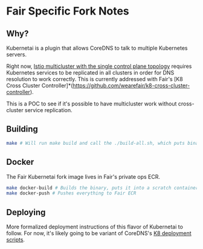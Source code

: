 # Fair Specific Fork Notes
## Why?
Kubernetai is a plugin that allows CoreDNS to talk to multiple Kubernetes servers.

Right now, [Istio multicluster with the single control plane topology](https://preliminary.istio.io/docs/concepts/multicluster-deployments/#single-control-plane-topology) requires Kubernetes services to be replicated in all clusters in order for DNS resolution to work correctly. This is currently addressed with Fair's [K8 Cross Cluster Controller]*(https://github.com/wearefair/k8-cross-cluster-controller).

This is a POC to see if it's possible to have multicluster work without cross-cluster service replication.

## Building
```bash
make # Will run make build and call the ./build-all.sh, which puts binaries into the release/ folder`
```

## Docker
The Fair Kubernetai fork image lives in Fair's private ops ECR.

```bash
make docker-build # Builds the binary, puts it into a scratch container
make docker-push # Pushes everything to Fair ECR
```

## Deploying
More formalized deployment instructions of this flavor of Kubernetai to follow. For now, it's likely going to be variant of CoreDNS's [K8 deployment scripts](https://github.com/coredns/deployment/tree/28cca6fe1b87a7c6dc4c4ce9ddba03176fe86967/kubernetes).
